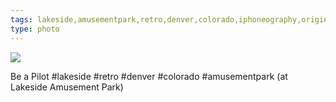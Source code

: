 ```yaml
---
tags: lakeside,amusementpark,retro,denver,colorado,iphoneography,original content
type: photo
---
```

<img src="http://24.media.tumblr.com/fcc94a7352cb72b49fa9f72de13ce242/tumblr_mrzrh5IFon1rdkc0do1_1280.jpg" />

Be a Pilot #lakeside #retro #denver #colorado #amusementpark (at Lakeside Amusement Park)
